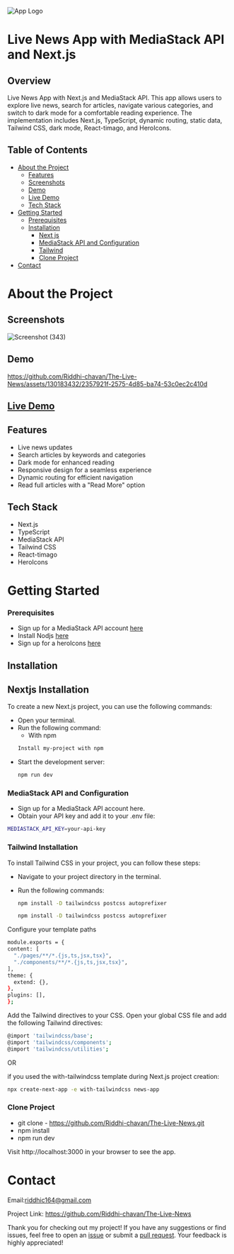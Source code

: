 
![App Logo](<URL_TO_YOUR_LOGO_IMAGE>)

# Live News App with MediaStack API and Next.js

## Overview

Live News App with Next.js and MediaStack API. This app allows users to explore live news, search for articles, navigate various categories, and switch to dark mode for a comfortable reading experience. The implementation includes Next.js, TypeScript, dynamic routing, static data, Tailwind CSS, dark mode, React-timago, and HeroIcons.

## Table of Contents
- [About the Project](#about-the-project)
  - [Features](#features)
  - [Screenshots](#screenshots)
  - [Demo](#demo)
  - [Live Demo](#live-demo)
  - [Tech Stack](#tech-stack)
- [Getting Started](#getting-started)
  - [Prerequisites](#prerequisites)
  - [Installation](#installation)
      - [Next js ](#nextjs-installation)
       - [MediaStack API and Configuration ](##mediastack-api-and-configuration)
       - [Tailwind ](#tailwind-installation)
     - [Clone Project](#clone-project)
- [Contact](#contact)

# About the Project

## Screenshots

![Screenshot (343)](https://github.com/Riddhi-chavan/The-Live-News/assets/130183432/6e9fa2a3-10db-402d-a1ed-c18bdb0cba66)

## Demo 

https://github.com/Riddhi-chavan/The-Live-News/assets/130183432/2357921f-2575-4d85-ba74-53c0ec2c410d

## [Live Demo](https://the-live-news.vercel.app/)

## Features

- Live news updates
- Search articles by keywords and categories
- Dark mode for enhanced reading
- Responsive design for a seamless experience
- Dynamic routing for efficient navigation
- Read full articles with a "Read More" option


## Tech Stack

- Next.js
- TypeScript
- MediaStack API
- Tailwind CSS
- React-timago
- HeroIcons

# Getting Started

### Prerequisites

- Sign up for a MediaStack API account [here](https://mediastack.com/)
- Install Nodjs  [here](https://nodejs.org/en)
- Sign up for a heroIcons [here](https://heroicons.com)

## Installation

## Nextjs Installation 
To create a new Next.js project, you can use the following commands:

  - Open your terminal.
  - Run the following command:
      - With npm
      ```bash
      Install my-project with npm 
      ```
  - Start the development server: 
    ```bash
    npm run dev
    ```

### MediaStack API and Configuration

- Sign up for a MediaStack API account here.
- Obtain your API key and add it to your .env file:
```bash
MEDIASTACK_API_KEY=your-api-key 
```
### Tailwind Installation 

To install Tailwind CSS in your project, you can follow these steps:

- Navigate to your project directory in the terminal.

 - Run the following commands:
  
    ```bash 
    npm install -D tailwindcss postcss autoprefixer
    ```
    ```bash
    npm install -D tailwindcss postcss autoprefixer
    ```

  Configure your template paths

  ```bash
  module.exports = {
  content: [
    "./pages/**/*.{js,ts,jsx,tsx}",
    "./components/**/*.{js,ts,jsx,tsx}",
  ],
  theme: {
    extend: {},
  },
  plugins: [],
};
```

Add the Tailwind directives to your CSS. Open your global CSS file and add the following Tailwind directives:

```bash
@import 'tailwindcss/base';
@import 'tailwindcss/components';
@import 'tailwindcss/utilities';
```

OR 

if you used the with-tailwindcss template during Next.js project creation:

```bash
npx create-next-app -e with-tailwindcss news-app
```

### Clone Project
  - git clone  -   https://github.com/Riddhi-chavan/The-Live-News.git
  - npm install
  - npm run dev

Visit http://localhost:3000 in your browser to see the app.


# Contact

Email:riddhic164@gmail.com

Project Link: https://github.com/Riddhi-chavan/The-Live-News


Thank you
for checking out my project! If you have any suggestions or find issues, feel free to open an [issue](https://github.com/Riddhi-chavan/The-Live-News/issues) or submit a [pull request](https://github.com/Riddhi-chavan/The-Live-News/pulls). Your feedback is highly appreciated!


